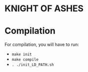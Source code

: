 # KNIGHT OF ASHES

# Compilation

For compilation, you will have to run:

* `make init`
* `make compile`
* `. ./init_LD_PATH.sh`
